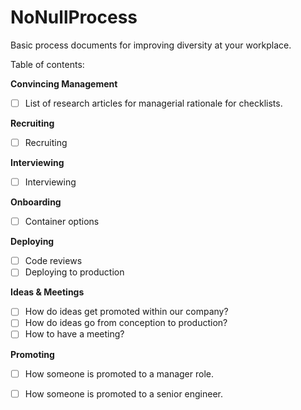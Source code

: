 # NoNullProcess
Basic process documents for improving diversity at your workplace.

Table of contents:

**Convincing Management**
- [ ] List of research articles for managerial rationale for checklists.

**Recruiting**
- [ ] Recruiting 

**Interviewing**
- [ ] Interviewing

**Onboarding**
- [ ] Container options

**Deploying**
- [ ] Code reviews
- [ ] Deploying to production

**Ideas & Meetings**
- [ ] How do ideas get promoted within our company?
- [ ] How do ideas go from conception to production? 
- [ ] How to have a meeting?

**Promoting**
- [ ] How someone is promoted to a manager role.
- [ ] How someone is promoted to a senior engineer.

